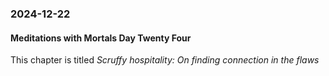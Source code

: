 ### 2024-12-22
#### Meditations with Mortals Day Twenty Four
This chapter is titled _Scruffy hospitality: On finding connection in the flaws_

